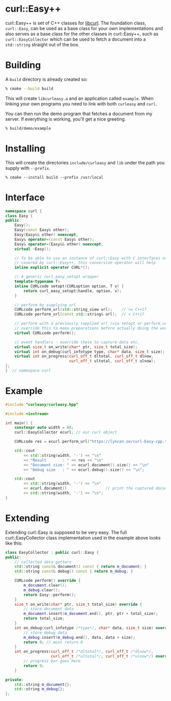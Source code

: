 # curl::Easy++

curl::Easy++ is set of C++ classes for [libcurl](https://github.com/curl/curl). The foundation class, `curl::Easy`, can be used as a base class for your own implementations and also serves as a base class for the other classes in curl::Easy++, such as `curl::EasyCollector` which can be used to fetch a document into a `std::string` straight out of the box.

# Building
A `build` directory is already created so:
```sh
% cmake --build build
```
This will create `libcurleasy.a` and an application called `example`. When linking your own programs you need to link with both `curleasy` and `curl`.

You can then run the demo program that fetches a document from my server. If everything is working, you'll get a nice greeting.
```
% build/demo/example
```
# Installing
This will create the directories `include/curleasy` and `lib` under the path you supply with `--prefix`.
```
% cmake --install build --prefix /usr/local
```


# Interface
```cpp
namespace curl {
class Easy {
public:
    Easy();
    Easy(const Easy& other);
    Easy(Easy&& other) noexcept;
    Easy& operator=(const Easy& other);
    Easy& operator=(Easy&& other) noexcept;
    virtual ~Easy();

    // To be able to use an instance of curl::Easy with C interfaces not
    // covered by curl::Easy++, this conversion operator will help
    inline explicit operator CURL*();

    // A generic curl_easy_setopt wrapper
    template<typename T>
    inline CURLcode setopt(CURLoption option, T v) {
        return curl_easy_setopt(handle, option, v);
    }

    // perform by supplying url
    CURLcode perform_url(std::string_view url);    // >= C++17
    CURLcode perform_url(const std::string& url);  // < C++17

    // perform with a previously supplied url (via setopt or perform_url)
    // override this to make preparations before actually doing the work
    virtual CURLcode perform();

    // event handlers - override these to capture data etc.
    virtual size_t on_write(char* ptr, size_t total_size);
    virtual int on_debug(curl_infotype type, char* data, size_t size);
    virtual int on_progress(curl_off_t dltotal, curl_off_t dlnow,
                            curl_off_t ultotal, curl_off_t ulnow);
};
}  // namespace curl
```

# Example
```cpp
#include "curleasy/curleasy.hpp"

#include <iostream>

int main() {
    constexpr auto width = 80;
    curl::EasyCollector ecurl; // our curl object

    CURLcode res = ecurl.perform_url("https://lyncon.se/curl-Easy-cpp.txt");

    std::cout
        << std::string(width, '-') << "\n"
        << "Result       : " << res << "\n"
        << "Document size: " << ecurl.document().size() << "\n"
        << "Debug size   : " << ecurl.debug().size() << "\n";

    std::cout
        << std::string(width, '-') << "\n"
        << ecurl.document()                 // print the captured document
        << std::string(width, '-') << "\n";
}
```
# Extending
Extending curl::Easy is supposed to be very easy. The full curl::EasyCollector class implementation used in the example above looks like this:
```cpp
class EasyCollector : public curl::Easy {
public:
    // collected data getters
    std::string const& document() const { return m_document; }
    std::string const& debug() const { return m_debug; }

    CURLcode perform() override {
        m_document.clear();
        m_debug.clear();
        return Easy::perform();
    }
    size_t on_write(char* ptr, size_t total_size) override {
        // store document data
        m_document.insert(m_document.end(), ptr, ptr + total_size);
        return total_size;
    }
    int on_debug(curl_infotype /*type*/, char* data, size_t size) override {
        // store debug data
        m_debug.insert(m_debug.end(), data, data + size);
        return 0; // must return 0
    }
    int on_progress(curl_off_t /*dltotal*/, curl_off_t /*dlnow*/,
                    curl_off_t /*ultotal*/, curl_off_t /*ulnow*/) override {
        // progress bar goes here
        return 0;
    }

private:
    std::string m_document{};
    std::string m_debug{};
};
```
